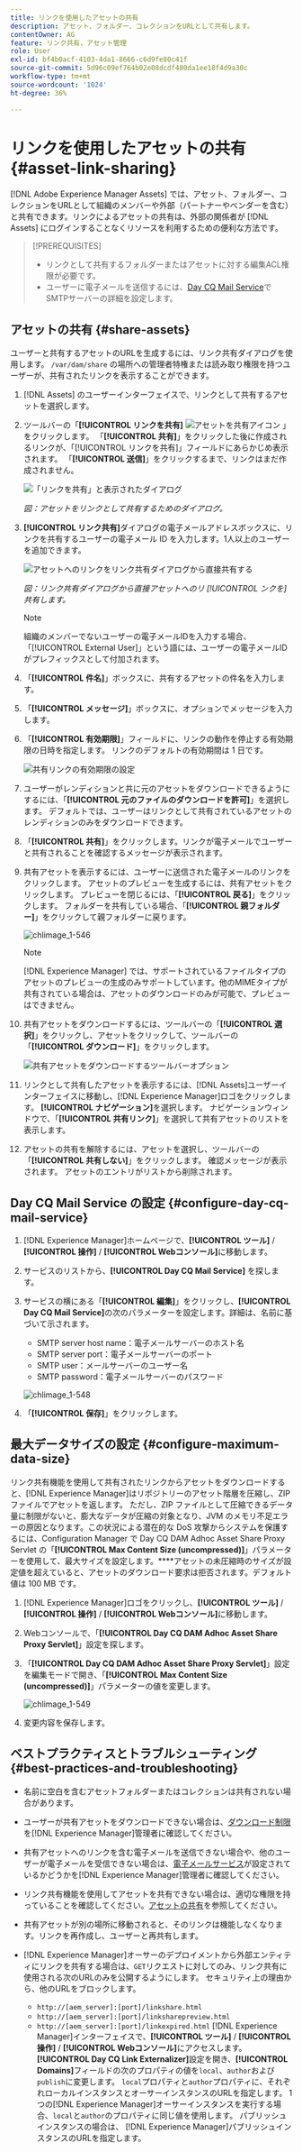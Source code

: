 ```yaml
---
title: リンクを使用したアセットの共有
description: アセット、フォルダー、コレクションをURLとして共有します。
contentOwner: AG
feature: リンク共有，アセット管理
role: User
exl-id: bf4b0acf-4103-4da1-8666-c6d9fe80c41f
source-git-commit: 5d96c09ef764b02e08dcdf480da1ee18f4d9a30c
workflow-type: tm+mt
source-wordcount: '1024'
ht-degree: 36%

---
```


# リンクを使用したアセットの共有 {#asset-link-sharing}

[!DNL Adobe Experience Manager Assets] では、アセット、フォルダー、コレクションをURLとして組織のメンバーや外部（パートナーやベンダーを含む）と共有できます。リンクによるアセットの共有は、外部の関係者が [!DNL Assets] にログインすることなくリソースを利用するための便利な方法です。

>[!PREREQUISITES]
>
>* リンクとして共有するフォルダーまたはアセットに対する編集ACL権限が必要です。
>* ユーザーに電子メールを送信するには、[Day CQ Mail Service](#configmailservice)でSMTPサーバーの詳細を設定します。


## アセットの共有 {#share-assets}

ユーザーと共有するアセットのURLを生成するには、リンク共有ダイアログを使用します。 `/var/dam/share` の場所への管理者特権または読み取り権限を持つユーザーが、共有されたリンクを表示することができます。

1. [!DNL Assets] のユーザーインターフェイスで、リンクとして共有するアセットを選択します。
1. ツールバーの「**[!UICONTROL リンクを共有]** ![アセットを共有アイコン](assets/assets_share.png) 」をクリックします。 「**[!UICONTROL 共有]**」をクリックした後に作成されるリンクが、「[!UICONTROL リンクを共有]」フィールドにあらかじめ表示されます。 「**[!UICONTROL 送信]**」をクリックするまで、リンクはまだ作成されません。

   ![「リンクを共有」と表示されたダイアログ](assets/chlimage_1-542.png)

   *図：アセットをリンクとして共有するためのダイアログ。*

1. **[!UICONTROL リンク共有]**&#x200B;ダイアログの電子メールアドレスボックスに、リンクを共有するユーザーの電子メール ID を入力します。1人以上のユーザーを追加できます。

   ![アセットへのリンクをリンク共有ダイアログから直接共有する](assets/chlimage_1-543.png)

   *図：リンク共有ダイアログから直接アセットへのリ [!UICONTROL ンクを] 共有します。*

   >[!NOTE]
   >
   >組織のメンバーでないユーザーの電子メールIDを入力する場合、「[!UICONTROL External User]」という語には、ユーザーの電子メールIDがプレフィックスとして付加されます。

1. 「**[!UICONTROL 件名]**」ボックスに、共有するアセットの件名を入力します。
1. 「**[!UICONTROL メッセージ]**」ボックスに、オプションでメッセージを入力します。

1. 「**[!UICONTROL 有効期限]**」フィールドに、リンクの動作を停止する有効期限の日時を指定します。 リンクのデフォルトの有効期間は 1 日です。

   ![共有リンクの有効期限の設定](assets/chlimage_1-544.png)

1. ユーザーがレンディションと共に元のアセットをダウンロードできるようにするには、「**[!UICONTROL 元のファイルのダウンロードを許可]**」を選択します。 デフォルトでは、ユーザーはリンクとして共有されているアセットのレンディションのみをダウンロードできます。

1. 「**[!UICONTROL 共有]**」をクリックします。リンクが電子メールでユーザーと共有されることを確認するメッセージが表示されます。

1. 共有アセットを表示するには、ユーザーに送信された電子メールのリンクをクリックします。 アセットのプレビューを生成するには、共有アセットをクリックします。 プレビューを閉じるには、「**[!UICONTROL 戻る]**」をクリックします。 フォルダーを共有している場合、「**[!UICONTROL 親フォルダー]**」をクリックして親フォルダーに戻ります。

   ![chlimage_1-546](assets/chlimage_1-546.png)

   >[!NOTE]
   >
   >[!DNL Experience Manager] では、サポートされているファイルタイプのアセットのプレビューの生成のみサポートしています。他のMIMEタイプが共有されている場合は、アセットのダウンロードのみが可能で、プレビューはできません。

1. 共有アセットをダウンロードするには、ツールバーの「**[!UICONTROL 選択]**」をクリックし、アセットをクリックして、ツールバーの「**[!UICONTROL ダウンロード]**」をクリックします。

   ![共有アセットをダウンロードするツールバーオプション](assets/chlimage_1-547.png)

1. リンクとして共有したアセットを表示するには、[!DNL Assets]ユーザーインターフェイスに移動し、[!DNL Experience Manager]ロゴをクリックします。 **[!UICONTROL ナビゲーション]**&#x200B;を選択します。 ナビゲーションウィンドウで、「**[!UICONTROL 共有リンク]**」を選択して共有アセットのリストを表示します。

1. アセットの共有を解除するには、アセットを選択し、ツールバーの「**[!UICONTROL 共有しない]**」をクリックします。 確認メッセージが表示されます。 アセットのエントリがリストから削除されます。

## Day CQ Mail Service の設定 {#configure-day-cq-mail-service}

1. [!DNL Experience Manager]ホームページで、**[!UICONTROL ツール]** / **[!UICONTROL 操作]** / **[!UICONTROL Webコンソール]**&#x200B;に移動します。
1. サービスのリストから、**[!UICONTROL Day CQ Mail Service]** を探します。
1. サービスの横にある「**[!UICONTROL 編集]**」をクリックし、**[!UICONTROL Day CQ Mail Service]**&#x200B;の次のパラメーターを設定します。詳細は、名前に基づいて示されます。

   * SMTP server host name：電子メールサーバーのホスト名
   * SMTP server port：電子メールサーバーのポート
   * SMTP user：メールサーバーのユーザー名
   * SMTP password：電子メールサーバーのパスワード

   ![chlimage_1-548](assets/chlimage_1-548.png)

1. 「**[!UICONTROL 保存]**」をクリックします。

## 最大データサイズの設定 {#configure-maximum-data-size}

リンク共有機能を使用して共有されたリンクからアセットをダウンロードすると、[!DNL Experience Manager]はリポジトリーのアセット階層を圧縮し、ZIPファイルでアセットを返します。 ただし、ZIP ファイルとして圧縮できるデータ量に制限がないと、膨大なデータが圧縮の対象となり、JVM のメモリ不足エラーの原因となります。この状況による潜在的な DoS 攻撃からシステムを保護するには、Configuration Manager で Day CQ DAM Adhoc Asset Share Proxy Servlet の「**[!UICONTROL Max Content Size (uncompressed)]**」パラメーターを使用して、最大サイズを設定します。****&#x200B;アセットの未圧縮時のサイズが設定値を超えていると、アセットのダウンロード要求は拒否されます。デフォルト値は 100 MB です。

1. [!DNL Experience Manager]ロゴをクリックし、**[!UICONTROL ツール]** / **[!UICONTROL 操作]** / **[!UICONTROL Webコンソール]**&#x200B;に移動します。
1. Webコンソールで、「**[!UICONTROL Day CQ DAM Adhoc Asset Share Proxy Servlet]**」設定を探します。
1. 「**[!UICONTROL Day CQ DAM Adhoc Asset Share Proxy Servlet]**」設定を編集モードで開き、「**[!UICONTROL Max Content Size (uncompressed)]**」パラメーターの値を変更します。

   ![chlimage_1-549](assets/chlimage_1-549.png)

1. 変更内容を保存します。

## ベストプラクティスとトラブルシューティング {#best-practices-and-troubleshooting}

* 名前に空白を含むアセットフォルダーまたはコレクションは共有されない場合があります。
* ユーザーが共有アセットをダウンロードできない場合は、[ダウンロード制限](#configure-maximum-data-size)を[!DNL Experience Manager]管理者に確認してください。
* 共有アセットへのリンクを含む電子メールを送信できない場合や、他のユーザーが電子メールを受信できない場合は、[電子メールサービス](#configure-day-cq-mail-service)が設定されているかどうかを[!DNL Experience Manager]管理者に確認してください。
* リンク共有機能を使用してアセットを共有できない場合は、適切な権限を持っていることを確認してください。[アセットの共有](#share-assets)を参照してください。
* 共有アセットが別の場所に移動されると、そのリンクは機能しなくなります。リンクを再作成し、ユーザーと再共有します。

* [!DNL Experience Manager]オーサーのデプロイメントから外部エンティティにリンクを共有する場合は、`GET`リクエストに対してのみ、リンク共有に使用される次のURLのみを公開するようにします。 セキュリティ上の理由から、他のURLをブロックします。

   * `http://[aem_server]:[port]/linkshare.html`
   * `http://[aem_server]:[port]/linksharepreview.html`
   * `http://[aem_server]:[port]/linkexpired.html`
   [!DNL Experience Manager]インターフェイスで、**[!UICONTROL ツール]** / **[!UICONTROL 操作]** / **[!UICONTROL Webコンソール]**&#x200B;にアクセスします。 **[!UICONTROL Day CQ Link Externalizer]**&#x200B;設定を開き、**[!UICONTROL Domains]**&#x200B;フィールドの次のプロパティの値を`local`、`author`および`publish`に変更します。 `local`プロパティと`author`プロパティに、それぞれローカルインスタンスとオーサーインスタンスのURLを指定します。 1つの[!DNL Experience Manager]オーサーインスタンスを実行する場合、`local`と`author`のプロパティに同じ値を使用します。 パブリッシュインスタンスの場合は、 [!DNL Experience Manager]パブリッシュインスタンスのURLを指定します。
